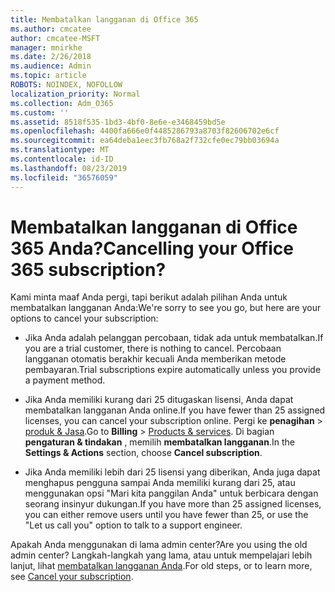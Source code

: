 ```yaml
---
title: Membatalkan langganan di Office 365
ms.author: cmcatee
author: cmcatee-MSFT
manager: mnirkhe
ms.date: 2/26/2018
ms.audience: Admin
ms.topic: article
ROBOTS: NOINDEX, NOFOLLOW
localization_priority: Normal
ms.collection: Adm_O365
ms.custom: ''
ms.assetid: 8518f535-1bd3-4bf0-8e6e-e3468459bd5e
ms.openlocfilehash: 4400fa666e0f4485286793a8703f82606702e6cf
ms.sourcegitcommit: ea64deba1eec3fb768a2f732cfe0ec79bb03694a
ms.translationtype: MT
ms.contentlocale: id-ID
ms.lasthandoff: 08/23/2019
ms.locfileid: "36576059"
---
```

# <a name="cancelling-your-office-365-subscription"></a><span data-ttu-id="76cef-102">Membatalkan langganan di Office 365 Anda?</span><span class="sxs-lookup"><span data-stu-id="76cef-102">Cancelling your Office 365 subscription?</span></span>

<span data-ttu-id="76cef-103">Kami minta maaf Anda pergi, tapi berikut adalah pilihan Anda untuk membatalkan langganan Anda:</span><span class="sxs-lookup"><span data-stu-id="76cef-103">We're sorry to see you go, but here are your options to cancel your subscription:</span></span>
  
- <span data-ttu-id="76cef-104">Jika Anda adalah pelanggan percobaan, tidak ada untuk membatalkan.</span><span class="sxs-lookup"><span data-stu-id="76cef-104">If you are a trial customer, there is nothing to cancel.</span></span> <span data-ttu-id="76cef-105">Percobaan langganan otomatis berakhir kecuali Anda memberikan metode pembayaran.</span><span class="sxs-lookup"><span data-stu-id="76cef-105">Trial subscriptions expire automatically unless you provide a payment method.</span></span>

- <span data-ttu-id="76cef-106">Jika Anda memiliki kurang dari 25 ditugaskan lisensi, Anda dapat membatalkan langganan Anda online.</span><span class="sxs-lookup"><span data-stu-id="76cef-106">If you have fewer than 25 assigned licenses, you can cancel your subscription online.</span></span> <span data-ttu-id="76cef-107">Pergi ke **penagihan** \> [produk & Jasa](https://go.microsoft.com/fwlink/p/?linkid=842054).</span><span class="sxs-lookup"><span data-stu-id="76cef-107">Go to **Billing** \> [Products & services](https://go.microsoft.com/fwlink/p/?linkid=842054).</span></span> <span data-ttu-id="76cef-108">Di bagian **pengaturan & tindakan** , memilih **membatalkan langganan**.</span><span class="sxs-lookup"><span data-stu-id="76cef-108">In the **Settings & Actions** section, choose **Cancel subscription**.</span></span>

- <span data-ttu-id="76cef-109">Jika Anda memiliki lebih dari 25 lisensi yang diberikan, Anda juga dapat menghapus pengguna sampai Anda memiliki kurang dari 25, atau menggunakan opsi "Mari kita panggilan Anda" untuk berbicara dengan seorang insinyur dukungan.</span><span class="sxs-lookup"><span data-stu-id="76cef-109">If you have more than 25 assigned licenses, you can either remove users until you have fewer than 25, or use the "Let us call you" option to talk to a support engineer.</span></span>

<span data-ttu-id="76cef-110">Apakah Anda menggunakan di lama admin center?</span><span class="sxs-lookup"><span data-stu-id="76cef-110">Are you using the old admin center?</span></span> <span data-ttu-id="76cef-111">Langkah-langkah yang lama, atau untuk mempelajari lebih lanjut, lihat [membatalkan langganan Anda](https://docs.microsoft.com/office365/admin/subscriptions-and-billing/cancel-your-subscription).</span><span class="sxs-lookup"><span data-stu-id="76cef-111">For old steps, or to learn more, see [Cancel your subscription](https://docs.microsoft.com/office365/admin/subscriptions-and-billing/cancel-your-subscription).</span></span>
